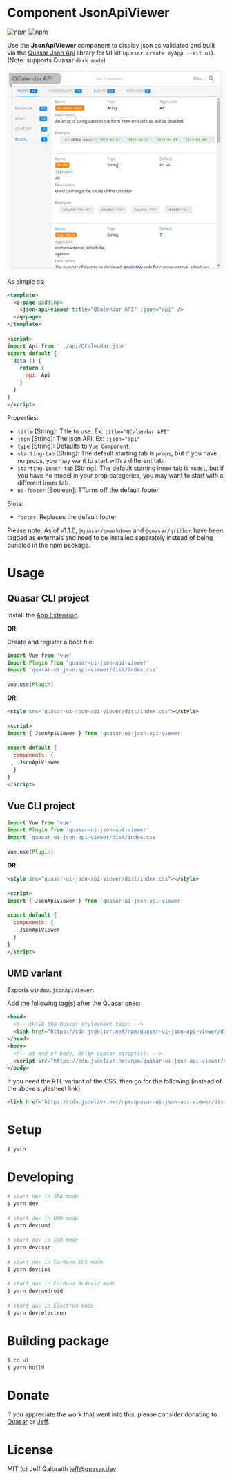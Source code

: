 # Component JsonApiViewer

[![npm](https://img.shields.io/npm/v/quasar-ui-json-api-viewer.svg?label=quasar-ui-json-api-viewer)](https://www.npmjs.com/package/quasar-ui-json-api-viewer)
[![npm](https://img.shields.io/npm/dt/quasar-ui-json-api-viewer.svg)](https://www.npmjs.com/package/quasar-ui-json-api-viewer)

Use the **JsonApiViewer** component to display json as validated and built via the [Quasar Json Api](https://github.com/hawkeye64/quasar-json-api) library for UI kit (`quasar create myApp --kit ui`). (Note: supports Quasar `dark mode`)

![json-api-viewer showing QCalendar](https://raw.githubusercontent.com/hawkeye64/json-api-viewer/master/images/json-api-viewer--qcalendar.png)

As simple as:

```html
<template>
  <q-page padding>
    <json-api-viewer title="QCalendar API" :json="api" />
  </q-page>
</template>

<script>
import Api from '../api/QCalendar.json'
export default {
  data () {
    return {
      api: Api
    }
  }
}
</script>
```

Properties:

- `title` [String]: Title to use. Ex: `title="QCalendar API"`
- `json` [String]: The json API. Ex: `:json="api"`
- `type` [String]: Defaults to `Vue Component`.
- `starting-tab` [String]: The default starting tab is `props`, but if you have no props, you may want to start with a different tab.
- `starting-inner-tab` [String]: The default starting inner tab is `model`, but if you have no model in your prop categories, you may want to start with a different inner tab.
- `no-footer` [Boolean]: TTurns off the default footer

Slots:

- `footer`: Replaces the default footer

Please note: As of v1.1.0, `@quasar/qmarkdown` and `@quasar/qribbon` have been tagged as externals and need to be installed separately instead of being bundled in the npm package.

# Usage

## Quasar CLI project

Install the [App Extension](../app-extension).

**OR**:

Create and register a boot file:

```js
import Vue from 'vue'
import Plugin from 'quasar-ui-json-api-viewer'
import 'quasar-ui-json-api-viewer/dist/index.css'

Vue.use(Plugin)
```

**OR**:

```html
<style src="quasar-ui-json-api-viewer/dist/index.css"></style>

<script>
import { JsonApiViewer } from 'quasar-ui-json-api-viewer'

export default {
  components: {
    JsonApiViewer
  }
}
</script>
```

## Vue CLI project

```js
import Vue from 'vue'
import Plugin from 'quasar-ui-json-api-viewer'
import 'quasar-ui-json-api-viewer/dist/index.css'

Vue.use(Plugin)
```

**OR**:

```html
<style src="quasar-ui-json-api-viewer/dist/index.css"></style>

<script>
import { JsonApiViewer } from 'quasar-ui-json-api-viewer'

export default {
  components: {
    JsonApiViewer
  }
}
</script>
```

## UMD variant

Exports `window.jsonApiViewer`.

Add the following tag(s) after the Quasar ones:

```html
<head>
  <!-- AFTER the Quasar stylesheet tags: -->
  <link href="https://cdn.jsdelivr.net/npm/quasar-ui-json-api-viewer/dist/index.min.css" rel="stylesheet" type="text/css">
</head>
<body>
  <!-- at end of body, AFTER Quasar script(s): -->
  <script src="https://cdn.jsdelivr.net/npm/quasar-ui-json-api-viewer/dist/index.umd.min.js"></script>
</body>
```
If you need the RTL variant of the CSS, then go for the following (instead of the above stylesheet link):
```html
<link href="https://cdn.jsdelivr.net/npm/quasar-ui-json-api-viewer/dist/index.rtl.min.css" rel="stylesheet" type="text/css">
```

# Setup
```bash
$ yarn
```

# Developing
```bash
# start dev in SPA mode
$ yarn dev

# start dev in UMD mode
$ yarn dev:umd

# start dev in SSR mode
$ yarn dev:ssr

# start dev in Cordova iOS mode
$ yarn dev:ios

# start dev in Cordova Android mode
$ yarn dev:android

# start dev in Electron mode
$ yarn dev:electron
```

# Building package
```bash
$ cd ui
$ yarn build
```


# Donate
If you appreciate the work that went into this, please consider donating to [Quasar](https://donate.quasar.dev) or [Jeff](https://github.com/sponsors/hawkeye64).

# License
MIT (c) Jeff Galbraith <jeff@quasar.dev>
